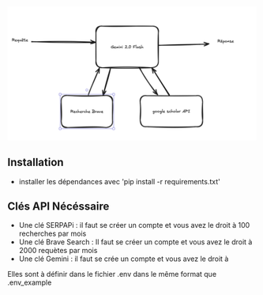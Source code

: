 ![pipeline](/images_readme/image.png)

## Installation 
- installer les dépendances avec 'pip install -r requirements.txt'

## Clés API Nécéssaire 
- Une clé SERPAPi : il faut se créer un compte et vous avez le droit à 100 recherches par mois 
- Une clé Brave Search : Il faut se créer un compte et vous avez le droit à 2000 requètes par mois 
- Une clé Gemini : il faut se crée un compte et vous avez le droit à 

Elles sont à définir dans le fichier .env dans le même format que .env_example